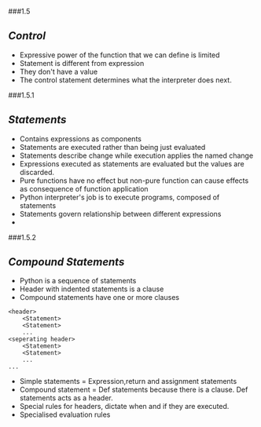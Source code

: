 ###1.5


***Control***
-

- Expressive power of the function that we can define is limited
- Statement is different from expression 
- They don't have a value 
- The control statement determines what the interpreter does next.

###1.5.1


***Statements***
-

- Contains expressions as components 
- Statements are executed rather than being just evaluated
- Statements describe change while execution applies the named change
- Expressions executed as statements are evaluated but the values are discarded.
- Pure functions have no effect but non-pure function can cause effects as consequence of function application
- Python interpreter's job is to execute programs, composed of statements
- Statements govern relationship between different expressions
- 

###1.5.2

***Compound Statements***
-

- Python is a sequence of statements 
- Header with indented statements is a clause
- Compound statements have one or more clauses

``` 
<header>
    <Statement>
    <Statement>
    ...
<seperating header>
    <Statement>
    <Statement>
    ...
...
```

- Simple statements = Expression,return and assignment statements 
- Compound statement = Def statements because there is a clause. Def statements acts as a header.
- Special rules for headers, dictate when and if they are executed. 
- Specialised evaluation rules 



























